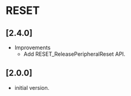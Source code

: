 # RESET

## [2.4.0]

- Improvements
  - Add RESET_ReleasePeripheralReset API.

## [2.0.0]

- initial version.
